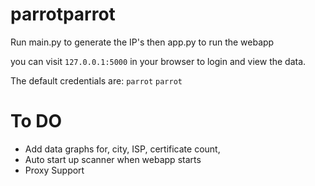 # parrotparrot

Run main.py to generate the IP's then app.py to run the webapp

you can visit `127.0.0.1:5000` in your browser to login and view the data.

The default credentials are:
`parrot`
`parrot`

# To DO

 - Add data graphs for, city, ISP, certificate count, 
 - Auto start up scanner when webapp starts
 - Proxy Support
